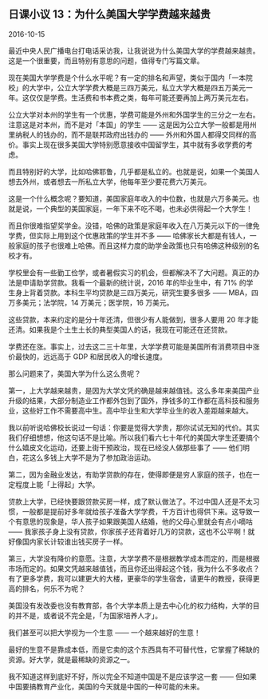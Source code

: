 ## 日课小议 13：为什么美国大学学费越来越贵

2016-10-15

最近中央人民广播电台打电话采访我，让我说说为什么美国大学的学费越来越贵。这是一个很重要，而且特别有意思的问题，值得专门写篇文章。

现在美国大学学费是个什么水平呢？有一定的排名和声望，类似于国内「一本院校」的大学中，公立大学学费大概是三四万美元，私立大学大概是四五万美元一年。这仅仅是学费。生活费和书本费之类，每年可能还要再加上两万美元左右。

公立大学对本州的学生有一个优惠，学费可能是外州和外国学生的三分之一左右。注意这是对本州，而不是对「本国」的学生 —— 这是因为公立大学一般都是用州里纳税人的钱办的，而不是联邦政府出钱办的 —— 外州和外国人都得交同样的高价。事实上现在很多美国大学特别愿意接收中国留学生，其中就有多收学费的考虑。

而且特别好的大学，比如哈佛耶鲁，几乎都是私立的。也就是说，如果一个美国人想去外州，或者想去一所私立大学，他每年至少要花费六万美元。

这是一个什么概念呢？要知道，美国家庭年收入的中位数，也就是六万多美元。也就是说，一个典型的美国家庭，一年下来不吃不喝，也未必供得起一个大学生！

而且你很难指望奖学金。没错，哈佛的政策是家庭年收入在八万美元以下的一律免学费，但实际上用到这个优惠政策的学生并不多 —— 哈佛家长大都是有钱人，一般家庭的孩子也很难上哈佛。而且这样力度的助学金政策也只有哈佛这种级别的名校才有。

学校里会有一些勤工俭学，或者暑假实习的机会，但都解决不了大问题。真正的办法是申请助学贷款。我看一个最新的统计说，2016 年的毕业生中，有 71% 的学生身上背着贷款。本科生平均贷款是三四万美元，研究生要多很多 —— MBA，四万多美元；法学院，14 万美元；医学院，16 万美元。

这些贷款，本来约定的是分十年还清，但很少有人能做到，很多人要用 20 年才能还清。如果我是个土生土长的典型美国人的话，我现在可能还在还贷款。

学费还在涨。事实上，过去这二三十年里，大学学费可能是美国所有消费项目中涨价最快的，远远高于 GDP 和居民收入的增长速度。

那么问题来了，美国大学为什么这么贵呢？

第一，上大学越来越贵，是因为大学文凭的确是越来越值钱。这么多年来美国产业升级的结果，大部分制造业工作都外包到了国外，挣钱多的工作都在高科技和服务业，这些好工作不需要高中生。高中毕业生和大学毕业生的收入差距越来越大。

我以前听说哈佛校长说过一句话：你要是觉得大学贵，那你试试无知的代价。其实我们仔细想想，他这句话不是比喻。所以我们看六七十年代的美国大学生还要搞个什么嬉皮文化运动，还要上街干预政治，现在已经没人做那些事了 —— 他们明白，花这么多钱上大学不是为了参加政治运动。

第二，因为金融业发达，有助学贷款的存在，使得即便是穷人家庭的孩子，也在一定程度上能「上得起」大学。

贷款上大学，已经快要跟贷款买房一样，成了默认做法了。不过中国人还是不太习惯，一般都是提前好多年就给孩子准备大学学费，千方百计也得供下来。这导致一个有意思的现象是，华人孩子如果跟美国人结婚，他的父母心里就会有点小嘀咕 —— 我家孩子身上没有贷款，你家孩子还背着好几万的贷款，这也不公平啊！就好像国内家长计较谁出钱买房子一样。

第三，大学没有降价的意愿。注意，大学学费不是根据教学成本而定的，而是根据市场而定的。如果文凭越来越值钱，而且你还出得起这个钱，我为什么不多收点？有了更多学费，我可以建更大的大楼，更豪华的学生宿舍，请更牛的教授，获得更高的排名，何乐不为呢？

美国没有发改委也没有教育部，各个大学本质上是去中心化的权力结构，大学的目的并不是，或者说不完全是，「为国家培养人才」。

我们甚至可以把大学视为一个生意 —— 一个越来越好的生意！

最好的生意不是靠成本低，而是它卖的这个东西具有不可替代性，它掌握了稀缺的资源。好大学，就是最稀缺的资源之一。

我不知道这样到底好不好，所以完全不知道中国是不是应该学这一套 —— 但如果中国要搞教育产业化，美国的今天就是中国的一种可能的未来。